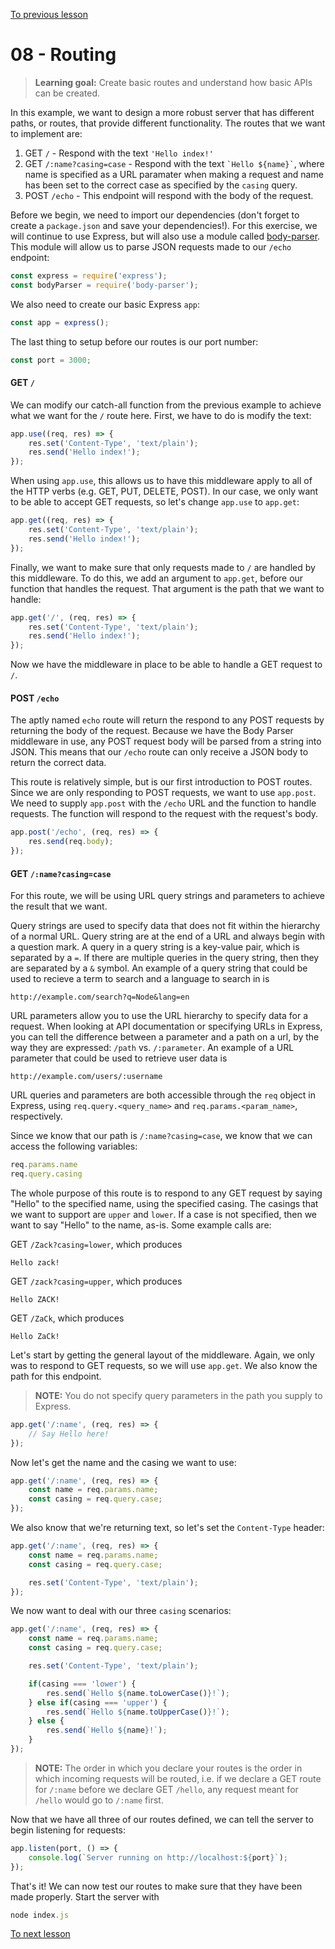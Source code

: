 [To previous lesson](/exercises/07-HTTP_with_Express/07-HTTP_with_Express.md)

# 08 - Routing

> **Learning goal:** Create basic routes and understand how basic APIs can be created.

In this example, we want to design a more robust server that has different paths, or routes, that provide different functionality. The routes that we want to implement are:

1. GET `/` - Respond with the text `'Hello index!'`
2. GET `/:name?casing=case` - Respond with the text `` `Hello ${name}` ``, where name is specified as a URL paramater when making a request and name has been set to the correct case as specified by the `casing` query.
3. POST `/echo` - This endpoint will respond with the body of the request.

Before we begin, we need to import our dependencies (don't forget to create a `package.json` and save your dependencies!). For this exercise, we will continue to use Express, but will also use a module called [body-parser](https://github.com/expressjs/body-parser). This module will allow us to parse JSON requests made to our `/echo` endpoint:

```js
const express = require('express');
const bodyParser = require('body-parser');
```

We also need to create our basic Express `app`:

```js
const app = express();
```

The last thing to setup before our routes is our port number:

```js
const port = 3000;
```

#### GET `/`

We can modify our catch-all function from the previous example to achieve what we want for the `/` route here. First, we have to do is modify the text:

```js
app.use((req, res) => {
	res.set('Content-Type', 'text/plain');
	res.send('Hello index!');
});
```

When using `app.use`, this allows us to have this middleware apply to all of the HTTP verbs (e.g. GET, PUT, DELETE, POST). In our case, we only want to be able to accept GET requests, so let's change `app.use` to `app.get`:

```js
app.get((req, res) => {
	res.set('Content-Type', 'text/plain');
	res.send('Hello index!');
});
```

Finally, we want to make sure that only requests made to `/` are handled by this middleware. To do this, we add an argument to `app.get`, before our function that handles the request. That argument is the path that we want to handle:

```js
app.get('/', (req, res) => {
	res.set('Content-Type', 'text/plain');
	res.send('Hello index!');
});
```

Now we have the middleware in place to be able to handle a GET request to `/`.

#### POST `/echo`

The aptly named `echo` route will return the respond to any POST requests by returning the body of the request. Because we have the Body Parser middleware in use, any POST request body will be parsed from a string into JSON. This means that our `/echo` route can only receive a JSON body to return the correct data. 

This route is relatively simple, but is our first introduction to POST routes. Since we are only responding to POST requests, we want to use `app.post`. We need to supply `app.post` with the `/echo` URL and the function to handle requests. The function will respond to the request with the request's body.

```js
app.post('/echo', (req, res) => {
	res.send(req.body);
});
```

#### GET `/:name?casing=case`

For this route, we will be using URL query strings and parameters to achieve the result that we want. 

Query strings are used to specify data that does not fit within the hierarchy of a normal URL. Query string are at the end of a URL and always begin with a question mark. A query in a query string is a key-value pair, which is separated by a `=`. If there are multiple queries in the query string, then they are separated by a `&` symbol. An example of a query string that could be used to recieve a term to search and a language to search in is

```
http://example.com/search?q=Node&lang=en
```

URL parameters allow you to use the URL hierarchy to specify data for a request. When looking at API documentation or specifying URLs in Express, you can tell the difference between a parameter and a path on a url, by the way they are expressed: `/path` vs. `/:parameter`. An example of a URL parameter that could be used to retrieve user data is

```
http://example.com/users/:username
```

URL queries and parameters are both accessible through the `req` object in Express, using `req.query.<query_name>` and `req.params.<param_name>`, respectively.

Since we know that our path is `/:name?casing=case`, we know that we can access the following variables:

```js
req.params.name
req.query.casing
```

The whole purpose of this route is to respond to any GET request by saying "Hello" to the specified name, using the specified casing. The casings that we want to support are `upper` and `lower`. If a case is not specified, then we want to say "Hello" to the name, as-is. Some example calls are:

GET `/Zack?casing=lower`, which produces

```
Hello zack!
```

GET `/zack?casing=upper`, which produces

```
Hello ZACK!
```

GET `/ZaCk`, which produces

```
Hello ZaCk!
```

Let's start by getting the general layout of the middleware. Again, we only was to respond to GET requests, so we will use `app.get`. We also know the path for this endpoint. 

>**NOTE:** You do not specify query parameters in the path you supply to Express.

```js
app.get('/:name', (req, res) => {
    // Say Hello here!
});
```

Now let's get the name and the casing we want to use:

```js
app.get('/:name', (req, res) => {
	const name = req.params.name;
	const casing = req.query.case;
});
```

We also know that we're returning text, so let's set the `Content-Type` header:

```js
app.get('/:name', (req, res) => {
	const name = req.params.name;
	const casing = req.query.case;

	res.set('Content-Type', 'text/plain');
});
```

We now want to deal with our three `casing` scenarios:

```js
app.get('/:name', (req, res) => {
	const name = req.params.name;
	const casing = req.query.case;

	res.set('Content-Type', 'text/plain');

	if(casing === 'lower') {
		res.send(`Hello ${name.toLowerCase()}!`);
	} else if(casing === 'upper') {
		res.send(`Hello ${name.toUpperCase()}!`);
	} else {
		res.send(`Hello ${name}!`);
	}
});
```

> **NOTE:** The order in which you declare your routes is the order in which incoming requests will be routed, i.e. if we declare a GET route for `/:name` before we declare GET `/hello`, any request meant for `/hello` would go to `/:name` first.

Now that we have all three of our routes defined, we can tell the server to begin listening for requests:

```js
app.listen(port, () => {
	console.log(`Server running on http://localhost:${port}`);
});
```

That's it! We can now test our routes to make sure that they have been made properly. Start the server with 

```js
node index.js
```

[To next lesson](/exercises/09-Routing_with_Router/09-Routing_with_Router.md)
